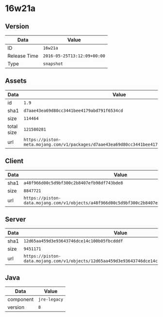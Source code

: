 # 16w21a

## Version

|**Data**        | **Value**                 |
|----------------|-------------------------|
| ID   | ```16w21a```   |
| Release Time   | ```2016-05-25T13:12:09+00:00```   |
| Type   | ```snapshot```   |

## Assets

|**Data**        | **Value**                 |
|----------------|-------------------------|
| id   | ```1.9```   |
| sha1   | ```d7aae43ea69d80cc3441bee4179abd791f6534cd```   |
| size   | ```114464```   |
| total size  | ```121580281```  |
| url       | ```https://piston-meta.mojang.com/v1/packages/d7aae43ea69d80cc3441bee4179abd791f6534cd/1.9.json``` |

## Client

|**Data**        | **Value**                 |
|----------------|-------------------------|
| sha1   | ```a48f966d00c5d9bf300c2b8407efb98df743bde8```   |
| size   | ```8847721```   |
| url       | ```https://piston-data.mojang.com/v1/objects/a48f966d00c5d9bf300c2b8407efb98df743bde8/client.jar``` |

## Server

|**Data**        | **Value**                 |
|----------------|-------------------------|
| sha1   | ```12d65aa459d3e93643746dce14c100b05fbcdddf```   |
| size   | ```9451171```   |
| url       | ```https://piston-data.mojang.com/v1/objects/12d65aa459d3e93643746dce14c100b05fbcdddf/server.jar``` |

## Java

|**Data**        | **Value**                 |
|----------------|-------------------------|
| component   | ```jre-legacy```   |
| version   | ```8```   |